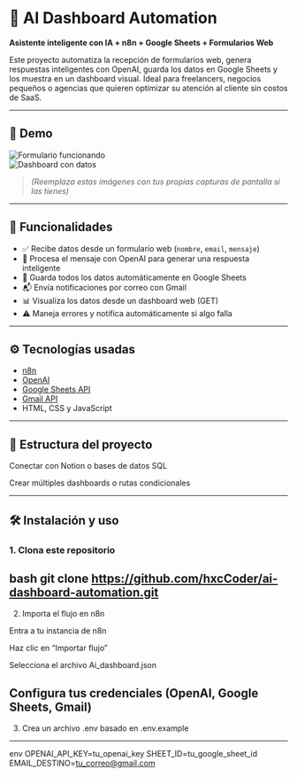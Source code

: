 # 🧠 AI Dashboard Automation  
**Asistente inteligente con IA + n8n + Google Sheets + Formularios Web**

Este proyecto automatiza la recepción de formularios web, genera respuestas inteligentes con OpenAI, guarda los datos en Google Sheets y los muestra en un dashboard visual. Ideal para freelancers, negocios pequeños o agencias que quieren optimizar su atención al cliente sin costos de SaaS.

---

## 📸 Demo

![Formulario funcionando](./formulario/screenshot1.png)  
![Dashboard con datos](./dashboard/screenshot2.png)

> *(Reemplaza estas imágenes con tus propias capturas de pantalla si las tienes)*

---

## 🚀 Funcionalidades

- ✅ Recibe datos desde un formulario web (`nombre`, `email`, `mensaje`)
- 🤖 Procesa el mensaje con OpenAI para generar una respuesta inteligente
- 📄 Guarda todos los datos automáticamente en Google Sheets
- 📬 Envía notificaciones por correo con Gmail
- 📊 Visualiza los datos desde un dashboard web (GET)
- ⚠️ Maneja errores y notifica automáticamente si algo falla

---

## ⚙️ Tecnologías usadas

- [n8n](https://n8n.io)
- [OpenAI](https://platform.openai.com)
- [Google Sheets API](https://developers.google.com/sheets)
- [Gmail API](https://developers.google.com/gmail/api)
- HTML, CSS y JavaScript

---

## 📁 Estructura del proyecto

Conectar con Notion o bases de datos SQL

Crear múltiples dashboards o rutas condicionales

---

## 🛠️ Instalación y uso

### 1. Clona este repositorio

bash
git clone https://github.com/hxcCoder/ai-dashboard-automation.git
---

2. Importa el flujo en n8n

Entra a tu instancia de n8n

Haz clic en “Importar flujo”

Selecciona el archivo Ai_dashboard.json

Configura tus credenciales (OpenAI, Google Sheets, Gmail)
---

3. Crea un archivo .env basado en .env.example
---

env
OPENAI_API_KEY=tu_openai_key
SHEET_ID=tu_google_sheet_id
EMAIL_DESTINO=tu_correo@gmail.com
